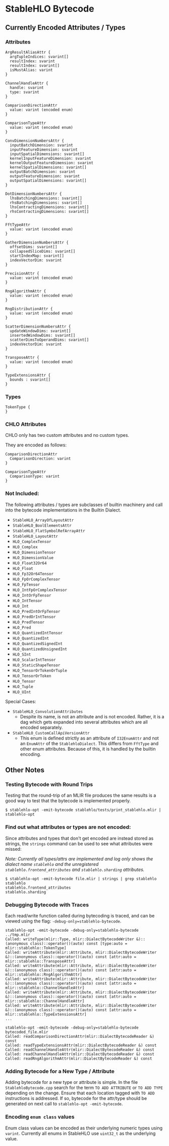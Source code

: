 # StableHLO Bytecode

## Currently Encoded Attributes / Types

### Attributes

```
ArgResultAliasAttr {
  argTupleIndices: svarint[]
  resultIndex: svarint
  resultIndex: svarint[]
  isMustAlias: varint
}

ChannelHandleAttr {
  handle: svarint
  type: svarint
}

ComparisonDirectionAttr
  value: varint (encoded enum)
}

ComparisonTypeAttr
  value: varint (encoded enum)
}

ConvDimensionNumbersAttr {
  inputBatchDimension: svarint
  inputFeatureDimension: svarint
  inputSpatialDimensions: svarint[]
  kernelInputFeatureDimension: svarint
  kernelOutputFeatureDimension: svarint
  kernelSpatialDimensions: svarint[]
  outputBatchDimension: svarint
  outputFeatureDimension: svarint
  outputSpatialDimensions: svarint[]
}

DotDimensionNumbersAttr {
  lhsBatchingDimensions: svarint[]
  rhsBatchingDimensions: svarint[]
  lhsContractingDimensions: svarint[]
  rhsContractingDimensions: svarint[]
}

FftTypeAttr
  value: varint (encoded enum)
}

GatherDimensionNumbersAttr {
  offsetDims: svarint[]
  collapsedSliceDims: svarint[]
  startIndexMap: svarint[]
  indexVectorDim: svarint
}

PrecisionAttr {
  value: varint (encoded enum)
}

RngAlgorithmAttr {
  value: varint (encoded enum)
}

RngDistributionAttr {
  value: varint (encoded enum)
}

ScatterDimensionNumbersAttr {
  updateWindowDims: svarint[]
  insertedWindowDims: svarint[]
  scatterDimsToOperandDims: svarint[]
  indexVectorDim: svarint
}

TransposeAttr {
  value: varint (encoded enum)
}

TypeExtensionsAttr {
  bounds : svarint[]
}
```

### Types

```
TokenType {
}
```

### CHLO Attributes

CHLO only has two custom attributes and no custom types. 

They are encoded as follows:

```
ComparisonDirectionAttr
  ComparisonDirection: varint
}

ComparisonTypeAttr
  ComparisonType: varint
}
```


### Not Included:
The following attributes / types are subclasses of builtin machinery and call
into the bytecode implementations in the Builtin Dialect.

- `StableHLO_ArrayOfLayoutAttr`
- `StableHLO_BoolElementsAttr`
- `StableHLO_FlatSymbolRefArrayAttr`
- `StableHLO_LayoutAttr`
- `HLO_ComplexTensor`
- `HLO_Complex`
- `HLO_DimensionTensor`
- `HLO_DimensionValue`
- `HLO_Float32Or64`
- `HLO_Float`
- `HLO_Fp32Or64Tensor`
- `HLO_FpOrComplexTensor`
- `HLO_FpTensor`
- `HLO_IntFpOrComplexTensor`
- `HLO_IntOrFpTensor`
- `HLO_IntTensor`
- `HLO_Int`
- `HLO_PredIntOrFpTensor`
- `HLO_PredOrIntTensor`
- `HLO_PredTensor`
- `HLO_Pred`
- `HLO_QuantizedIntTensor`
- `HLO_QuantizedInt`
- `HLO_QuantizedSignedInt`
- `HLO_QuantizedUnsignedInt`
- `HLO_SInt`
- `HLO_ScalarIntTensor`
- `HLO_StaticShapeTensor`
- `HLO_TensorOrTokenOrTuple`
- `HLO_TensorOrToken`
- `HLO_Tensor`
- `HLO_Tuple`
- `HLO_UInt`

Special Cases:
- `StableHLO_ConvolutionAttributes`
  + Despite its name,  is not an attribute and is not encoded.
    Rather, it is a dag which gets expanded into several attributes
    which are all encoded separately.
- `StableHLO_CustomCallApiVersionAttr`
  + This enum is defined strictly as an attribute of `I32EnumAttr`
    and not an `EnumAttr` of the `StablehloDialect`. This differs from
   `FftType` and other enum attributes. Because of this, it is handled by
    the builtin encoding.

## Other Notes

### Testing Bytecode with Round Trips
Testing that the round-trip of an MLIR file produces the same results is a good
way to test that the bytecode is implemented properly.

```
$ stablehlo-opt -emit-bytecode stablehlo/tests/print_stablehlo.mlir | stablehlo-opt
```

### Find out what attributes or types are not encoded:
Since attributes and types that don't get encoded are instead stored as strings,
the `strings` command can be used to see what attributes were missed:

_Note: Currently all types/attrs are implemented and log only shows 
the dialect name `stablehlo` and the unregistered `stablehlo.frontend_attributes` 
and `stablehlo.sharding` attributes._

```
$ stablehlo-opt -emit-bytecode file.mlir | strings | grep stablehlo
stablehlo
stablehlo.frontend_attributes
stablehlo.sharding
```

### Debugging Bytecode with Traces

Each read/write function called during bytecoding is traced, and can be viewed using the flag: `-debug-only=stablehlo-bytecode`.

```
stablehlo-opt -emit-bytecode -debug-only=stablehlo-bytecode ../tmp.mlir
Called: writeType(mlir::Type, mlir::DialectBytecodeWriter &)::(anonymous class)::operator()(auto) const [type:auto = mlir::stablehlo::TokenType]
Called: writeAttribute(mlir::Attribute, mlir::DialectBytecodeWriter &)::(anonymous class)::operator()(auto) const [attr:auto = mlir::stablehlo::TransposeAttr]
Called: writeAttribute(mlir::Attribute, mlir::DialectBytecodeWriter &)::(anonymous class)::operator()(auto) const [attr:auto = mlir::stablehlo::RngAlgorithmAttr]
Called: writeAttribute(mlir::Attribute, mlir::DialectBytecodeWriter &)::(anonymous class)::operator()(auto) const [attr:auto = mlir::stablehlo::ChannelHandleAttr]
Called: writeAttribute(mlir::Attribute, mlir::DialectBytecodeWriter &)::(anonymous class)::operator()(auto) const [attr:auto = mlir::stablehlo::ChannelHandleAttr]
Called: writeAttribute(mlir::Attribute, mlir::DialectBytecodeWriter &)::(anonymous class)::operator()(auto) const [attr:auto = mlir::stablehlo::TypeExtensionsAttr]
...

stablehlo-opt -emit-bytecode -debug-only=stablehlo-bytecode bytecoded_file.mlir
Called: readComparisonDirectionAttr(mlir::DialectBytecodeReader &) const
Called: readTypeExtensionsAttr(mlir::DialectBytecodeReader &) const
Called: readChannelHandleAttr(mlir::DialectBytecodeReader &) const
Called: readChannelHandleAttr(mlir::DialectBytecodeReader &) const
Called: readRngAlgorithmAttr(mlir::DialectBytecodeReader &) const
```

### Adding Bytecode for a New Type / Attribute

Adding bytecode for a new type or attribute is simple. In the file 
`StablehloBytecode.cpp` search for the term `TO ADD ATTRIBUTE` or `TO ADD TYPE`
depending on the change. Ensure that each location tagged with `TO ADD` 
instructions is addressed. If so, bytecode for the attr/type should be generated
on next call to `stablehlo-opt -emit-bytecode`.

### Encoding `enum class` values
Enum class values can be encoded as their underlying numeric types using `varint`. Currently all enums in StableHLO use `uint32_t` as the underlying value.
